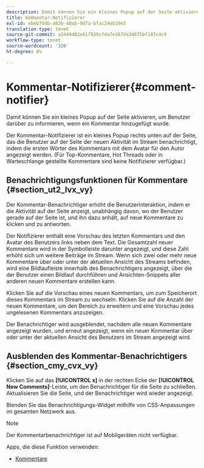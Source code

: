 ```yaml
---
description: Damit können Sie ein kleines Popup auf der Seite aktivieren, um Benutzer darüber zu informieren, wenn ein Kommentar hinzugefügt wurde.
title: Kommentar-Notifizierer
exl-id: ebeb7ddb-a82b-40ab-907a-bfac24eb19e3
translation-type: tm+mt
source-git-commit: a2449482e617939cfda7e367da34875bf187c4c9
workflow-type: tm+mt
source-wordcount: '326'
ht-degree: 0%

---
```


# Kommentar-Notifizierer{#comment-notifier}

Damit können Sie ein kleines Popup auf der Seite aktivieren, um Benutzer darüber zu informieren, wenn ein Kommentar hinzugefügt wurde.

Der Kommentar-Notifizierer ist ein kleines Popup rechts unten auf der Seite, das die Benutzer auf der Seite der neuen Aktivität im Stream benachrichtigt, indem die ersten Wörter des Kommentars mit dem Avatar für den Autor angezeigt werden. (Für Top-Kommentare, Hot Threads oder in Warteschlange gestellte Kommentare sind keine Notifizierer verfügbar.)

## Benachrichtigungsfunktionen für Kommentare {#section_ut2_lvx_vy}

Der Kommentar-Benachrichtiger erhöht die Benutzerinteraktion, indem er die Aktivität auf der Seite anzeigt, unabhängig davon, wo der Benutzer gerade auf der Seite ist, und ihn dazu anhält, auf neue Kommentare zu klicken und zu antworten.

Der Notifizierer enthält eine Vorschau des letzten Kommentars und den Avatar des Benutzers links neben dem Text. Die Gesamtzahl neuer Kommentare wird in der Symbolleiste darunter angezeigt, und diese Zahl erhöht sich um weitere Beiträge im Stream. Wenn sich zwei oder mehr neue Kommentare über oder unter der aktuellen Ansicht des Streams befinden, wird eine Bildlaufleiste innerhalb des Benachrichtigers angezeigt, über die der Benutzer einen Bildlauf durchführen und Ansichten-Snippets aller anderen neuen Kommentare erstellen kann.

Klicken Sie auf die Vorschau eines neuen Kommentars, um zum Speicherort dieses Kommentars im Stream zu wechseln. Klicken Sie auf die Anzahl der neuen Kommentare, um den Bereich zu erweitern und eine Vorschau jedes ungelesenen Kommentars anzuzeigen.

Der Benachrichtiger wird ausgeblendet, nachdem alle neuen Kommentare angezeigt wurden, und erneut angezeigt, wenn ein neuer Kommentar über oder unter der aktuellen Ansicht des Benutzers im Stream angezeigt wird.

## Ausblenden des Kommentar-Benachrichtigers {#section_cmy_cvx_vy}

Klicken Sie auf das **[!UICONTROL x]** in der rechten Ecke der **[!UICONTROL New Comments]**-Leiste, um den Benachrichtiger für die Seite zu schließen. Aktualisieren Sie die Seite, und der Benachrichtiger wird wieder angezeigt.

Blenden Sie das Benachrichtigungs-Widget mithilfe von CSS-Anpassungen im gesamten Netzwerk aus.

>[!NOTE]
>
>Der Kommentarbenachrichtiger ist auf Mobilgeräten nicht verfügbar.



Apps, die diese Funktion verwenden:

* [Kommentare](/help/using/c-about-apps/c-comments/c-comments.md)
